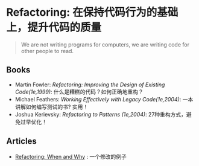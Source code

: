 # Refactoring: 在保持代码行为的基础上，提升代码的质量

>  We are not writing programs for computers, we are writing code for other people to read.

## Books 

* Martin Fowler: *Refactoring: Improving the Design of Existing Code(1e,1999)*: 什么是糟糕的代码？如何正确地重构？
* Michael Feathers: *Working Effectively with Legacy Code(1e,2004)*: 一本讲解如何编写测试的书? 实用！
* Joshua Kerievsky: *Refactoring to Patterns (1e,2004)*: 27种重构方式，避免过早优化！

## Articles

- [Refactoring: When and Why](https://medium.com/@audi17.2/refactoring-when-and-why-b5262ae92fcb) : 一个修改的例子